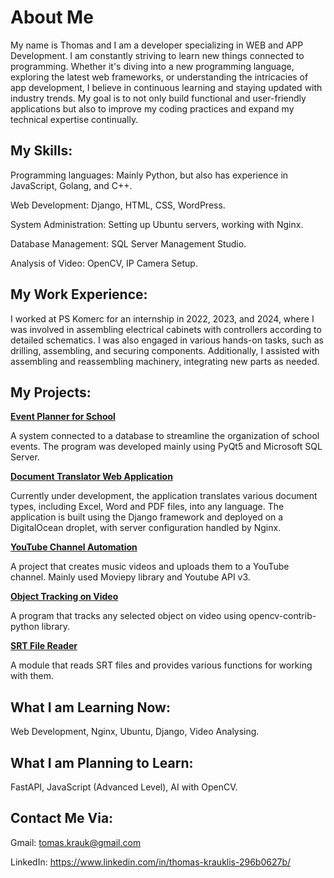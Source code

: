 # About Me

My name is Thomas and I am a developer specializing in WEB and APP Development. I am constantly striving to learn new things connected to programming. Whether it's diving into a new programming language, exploring the latest web frameworks, or understanding the intricacies of app development, I believe in continuous learning and staying updated with industry trends. My goal is to not only build functional and user-friendly applications but also to improve my coding practices and expand my technical expertise continually.  

## My Skills:

Programming languages: Mainly Python, but also has experience in JavaScript, Golang, and C++.

Web Development: Django, HTML, CSS, WordPress.

System Administration: Setting up Ubuntu servers, working with Nginx.

Database Management: SQL Server Management Studio.

Analysis of Video: OpenCV, IP Camera Setup.

## My Work Experience:

I worked at PS Komerc for an internship in 2022, 2023, and 2024, where I was involved in assembling electrical cabinets with controllers according to detailed schematics. I was also engaged in various hands-on tasks, such as drilling, assembling, and securing components. Additionally, I assisted with assembling and reassembling machinery, integrating new parts as needed.

## My Projects:

**[Event Planner for School](https://github.com/Thomas-Kr/eventPlanner)**

A system connected to a database to streamline the organization of school events. The program was developed mainly using PyQt5 and Microsoft SQL Server.

**[Document Translator Web Application](doc-trans/doc-trans-description.md)** 

Currently under development, the application translates various document types, including Excel, Word and PDF files, into any language. The application is built using the Django framework and deployed on a DigitalOcean droplet, with server configuration handled by Nginx.

**[YouTube Channel Automation](https://github.com/Thomas-Kr/music-mixer)**

A project that creates music videos and uploads them to a YouTube channel. Mainly used Moviepy library and Youtube API v3.

**[Object Tracking on Video](https://github.com/Thomas-Kr/object-tracking)**

A program that tracks any selected object on video using opencv-contrib-python library.

**[SRT File Reader](https://github.com/Thomas-Kr/srt-reader)**

A module that reads SRT files and provides various functions for working with them.

## What I am Learning Now:

Web Development, Nginx, Ubuntu, Django, Video Analysing.

## What I am Planning to Learn:

FastAPI, JavaScript (Advanced Level), AI with OpenCV.

## Contact Me Via:

Gmail: tomas.krauk@gmail.com

LinkedIn: https://www.linkedin.com/in/thomas-krauklis-296b0627b/

